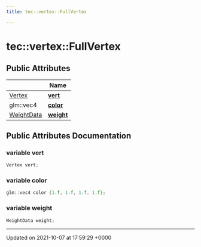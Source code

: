 ```yaml
---
title: tec::vertex::FullVertex

---
```


# tec::vertex::FullVertex





## Public Attributes

|                | Name           |
| -------------- | -------------- |
| [Vertex](/engine/Classes/structtec_1_1vertex_1_1_vertex/) | **[vert](/engine/Classes/structtec_1_1vertex_1_1_full_vertex/#variable-vert)**  |
| glm::vec4 | **[color](/engine/Classes/structtec_1_1vertex_1_1_full_vertex/#variable-color)**  |
| [WeightData](/engine/Classes/structtec_1_1vertex_1_1_weight_data/) | **[weight](/engine/Classes/structtec_1_1vertex_1_1_full_vertex/#variable-weight)**  |

## Public Attributes Documentation

### variable vert

```cpp
Vertex vert;
```


### variable color

```cpp
glm::vec4 color {1.f, 1.f, 1.f, 1.f};
```


### variable weight

```cpp
WeightData weight;
```


-------------------------------

Updated on 2021-10-07 at 17:59:29 +0000